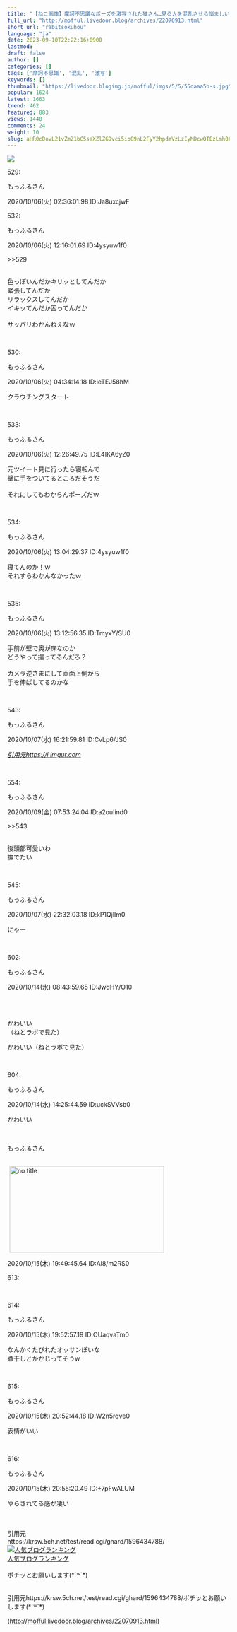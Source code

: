 ```yaml
---
title: "【ねこ画像】摩訶不思議なポーズを激写された猫さん…見る人を混乱させる悩ましいポーズですねwww : もっふるちゃんねる"
full_url: "http://mofful.livedoor.blog/archives/22070913.html"
short_url: "rabitsokuhou"
language: "ja"
date: 2023-09-10T22:22:16+0900
lastmod: 
draft: false
author: []
categories: []
tags: ['摩訶不思議', '混乱', '激写']
keywords: []
thumbnail: "https://livedoor.blogimg.jp/mofful/imgs/5/5/55daaa5b-s.jpg"
popular: 1624
latest: 1663
trend: 462
featured: 883
views: 1440
comments: 24
weight: 10
slug: aHR0cDovL21vZmZ1bC5saXZlZG9vci5ibG9nL2FyY2hpdmVzLzIyMDcwOTEzLmh0bWw=
---
```


![](https://livedoor.blogimg.jp/mofful/imgs/5/5/55daaa5b-s.jpg)

<div><p class='t_h'>529: <p>もっふるさん</p> <p> 2020/10/06(火) 02:36:01.98 ID:Ja8uxcjwF</p></p><p class='t_h t_i'>532: <p>もっふるさん</p> <p> 2020/10/06(火) 12:16:01.69 ID:4ysyuw1f0</p></p> <p class='t_b t_i'> <p class='anchor'>>>529</p> <br> 色っぽいんだかキリッとしてんだか <br> 緊張してんだか<br>リラックスしてんだか <br> イキッてんだか困ってんだか <br> <br>サッパリわかんねえなｗ </p><br> <p class='t_h'>530: <p>もっふるさん</p> <p> 2020/10/06(火) 04:34:14.18 ID:ieTEJ58hM</p></p> <p class='t_b'> クラウチングスタート </p><br> <p class='t_h'>533: <p>もっふるさん</p> <p> 2020/10/06(火) 12:26:49.75 ID:E4IKA6yZ0</p></p> <p class='t_b'> 元ツイート見に行ったら寝転んで<br>壁に手をついてるところだそうだ<br> <br> それにしてもわからんポーズだｗ </p><br> <p class='t_h'>534: <p>もっふるさん</p> <p> 2020/10/06(火) 13:04:29.37 ID:4ysyuw1f0</p></p> <p class='t_b'> 寝てんのか！ｗ <br> それすらわかんなかったｗ </p><br> <p class='t_h'>535: <p>もっふるさん</p> <p> 2020/10/06(火) 13:12:56.35 ID:TmyxY/SU0</p></p> <p class='t_b'> 手前が壁で奥が床なのか <br> どうやって撮ってるんだろ？<br> <br> カメラ逆さまにして画面上側から<br>手を伸ばしてるのかな </p><br> <p class='t_h'>543: <p>もっふるさん</p> <p> 2020/10/07(水) 16:21:59.81 ID:CvLp6/JS0</p></p> <a title='' target='_blank' href='https://i.imgur.com/BjYvTim.jpg'><i><p>引用元https://i.imgur.com<br></p></i></a><br> <p class='t_h t_i'>554: <p>もっふるさん</p> <p> 2020/10/09(金) 07:53:24.04 ID:a2ouIind0</p></p> <p class='t_b t_i'> <p class='anchor'>>>543</p> <br> 後頭部可愛いわ <br> 撫でたい </p><br> <p class='t_h'>545: <p>もっふるさん</p> <p> 2020/10/07(水) 22:32:03.18 ID:kP1QjlIm0</p></p> <p class='t_b'> にゃー </p><br> <p class='t_h'>602: <p>もっふるさん</p> <p> 2020/10/14(水) 08:43:59.65 ID:JwdHY/O10</p></p> <br><blockquote class='twitter-tweet'><a href='https://twitter.com/2oniTomo/status/1312568992620371968'></a></blockquote> <br> かわいい <br> （ねとラボで見た）<br><p>かわいい（ねとラボで見た）</p><br> <p class='t_h'>604: <p>もっふるさん</p> <p> 2020/10/14(水) 14:25:44.59 ID:uckSVVsb0</p></p> <p class='t_b'> かわいい </p><br> <p>もっふるさん</p> <span><br><a target='_blank' title='no title' href='https://livedoor.blogimg.jp/mofful/imgs/8/9/897388b1.jpg'><img class='pict' hspace='5' alt='no title' border='0' height='196' width='350' src='https://livedoor.blogimg.jp/mofful/imgs/8/9/897388b1-s.jpg'></a><p>2020/10/15(木) 19:49:45.64 ID:Al8/m2RS0</p></span><p>613:</p><br> <p class='t_h'>614: <p>もっふるさん</p> <p> 2020/10/15(木) 19:52:57.19 ID:OUaqvaTm0</p></p> <p class='t_b'> なんかくたびれたオッサンぽいな <br> 煮干しとかかじってそうw </p><br> <p class='t_h'>615: <p>もっふるさん</p> <p> 2020/10/15(木) 20:52:44.18 ID:W2n5rqve0</p></p> <p class='t_b'> 表情がいい </p><br> <p class='t_h'>616: <p>もっふるさん</p> <p> 2020/10/15(木) 20:55:20.49 ID:+7pFwALUM</p></p> <p class='t_b'> やらされてる感が凄い </p><br> <br>引用元<br>https://krsw.5ch.net/test/read.cgi/ghard/1596434788/<br><a href='//blog.with2.net/link/?2036932'><img title='人気ブログランキング' src='https://blog.with2.net/img/banner/banner_21.gif'></a><br><a href='//blog.with2.net/link/?2036932'>人気ブログランキング</a><br><br>ポチッとお願いします(*´꒳`*)<br><br><img alt='' src='https://www11.a8.net/0.gif?a8mat=3BDUGQ+4RHMA+2HOM+BS629' height='1' width='1' border='0'> <p>引用元https://krsw.5ch.net/test/read.cgi/ghard/1596434788/ポチッとお願いします(*´꒳`*)</p></div>

(http://mofful.livedoor.blog/archives/22070913.html)
